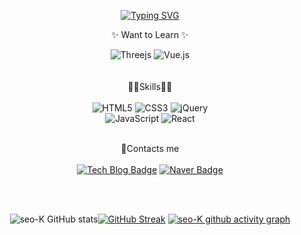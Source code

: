 <div  align="center">

[![Typing SVG](https://readme-typing-svg.herokuapp.com?font=Monofett&size=30&duration=2000&color=9E3AE9&center=true&vCenter=true&multiline=true&height=100&lines=Welcome;Seo-K+GIthub)](https://git.io/typing-svg)

✨ Want to Learn ✨
  
![Threejs](https://img.shields.io/badge/threejs-black?style=for-the-badge&logo=three.js&logoColor=white)
![Vue.js](https://img.shields.io/badge/vuejs-%2335495e.svg?style=for-the-badge&logo=vuedotjs&logoColor=%234FC08D)
 <br>
 <br>
 <br>
🐱‍🏍Skills🐱‍🏍
<br>
<br>
![HTML5](https://img.shields.io/badge/HTML5-E34F26.svg?&style=for-the-badge&logo=HTML5&logoColor=white) ![CSS3](https://img.shields.io/badge/CSS3-1572B6.svg?&style=for-the-badge&logo=CSS3&logoColor=white) ![jQuery](https://img.shields.io/badge/jquery-%230769AD.svg?style=for-the-badge&logo=jquery&logoColor=white)<br>
![JavaScript](https://img.shields.io/badge/JavaScript-F7DF1E.svg?&style=for-the-badge&logo=JavaScript&logoColor=white) ![React](https://img.shields.io/badge/react-%2320232a.svg?style=for-the-badge&logo=react&logoColor=%2361DAFB)
<br>
<br>

🎈Contacts me
<br><br>
[![Tech Blog Badge](http://img.shields.io/badge/-Tech%20blog-gray?style=flat-square&logo=Naver&link=https://blog.naver.com/dkasid/)](https://blog.naver.com/dkasid) [![Naver Badge](https://img.shields.io/badge/Naver-03C75A?style=flat-square&logo=Naver&logoColor=white&link=mailto:dkasid@naver.com)](mailto:dkasid@naver.com)
  
   <br>
   <br>
  
![seo-K GitHub stats](https://github-readme-stats.vercel.app/api?username=seo-K&show_icons=true&theme=material-palenight&text)[![GitHub Streak](https://github-readme-streak-stats.herokuapp.com/?user=seo-K&theme=material-palenight)](https://git.io/streak-stats)
[![seo-K github activity graph](https://activity-graph.herokuapp.com/graph?username=seo-K&theme=material-palenight)](https://github.com/seo-K/github-readme-activity-graph)

</div>
